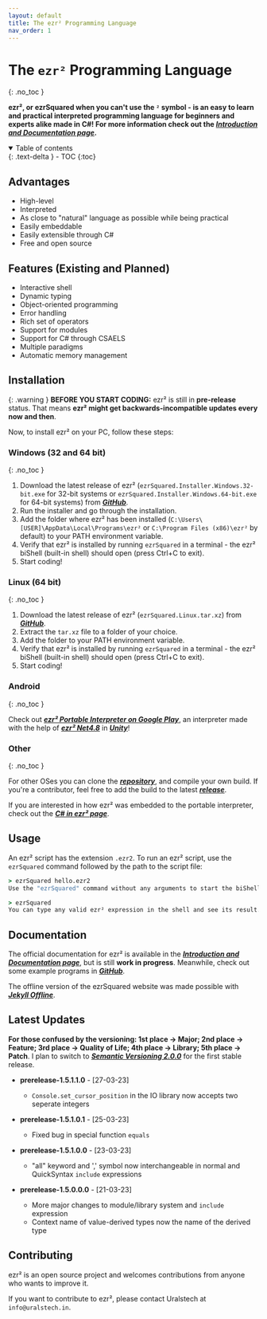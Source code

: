 ```yaml
---
layout: default
title: The ezr² Programming Language
nav_order: 1
---
```


# The `ezr²` Programming Language
{: .no_toc }

**ezr², or ezrSquared when you can't use the `²` symbol - is an easy to learn and practical interpreted programming language for beginners and experts alike made in C#!
For more information check out the [*Introduction and Documentation page*](https://uralstech.github.io/ezrSquared/Introduction).**

<details open markdown="block">
  <summary>
    Table of contents
  </summary>
  {: .text-delta }
- TOC
{:toc}
</details>

## Advantages

- High-level
- Interpreted
- As close to "natural" language as possible while being practical
- Easily embeddable
- Easily extensible through C#
- Free and open source

## Features (Existing and Planned)

- Interactive shell
- Dynamic typing
- Object-oriented programming
- Error handling
- Rich set of operators
- Support for modules
- Support for C# through CSAELS
- Multiple paradigms
- Automatic memory management

## Installation

{: .warning }
**BEFORE YOU START CODING:** ezr² is still in **pre-release** status. That means **ezr² might get backwards-incompatible updates every now and then**.

Now, to install ezr² on your PC, follow these steps:

### Windows (32 and 64 bit)
{: .no_toc }

1. Download the latest release of ezr² (`ezrSquared.Installer.Windows.32-bit.exe` for 32-bit systems or `ezrSquared.Installer.Windows.64-bit.exe` for 64-bit systems) from [***GitHub***](https://github.com/Uralstech/ezrSquared/releases).
2. Run the installer and go through the installation.
3. Add the folder where ezr² has been installed (`C:\Users\[USER]\AppData\Local\Programs\ezr²` or `C:\Program Files (x86)\ezr²` by default) to your PATH environment variable.
4. Verify that ezr² is installed by running `ezrSquared` in a terminal - the ezr² biShell (built-in shell) should open (press Ctrl+C to exit).
5. Start coding!

### Linux (64 bit)
{: .no_toc }

1. Download the latest release of ezr² (`ezrSquared.Linux.tar.xz`) from [***GitHub***](https://github.com/Uralstech/ezrSquared/releases).
2. Extract the `tar.xz` file to a folder of your choice.
3. Add the folder to your PATH environment variable.
4. Verify that ezr² is installed by running `ezrSquared` in a terminal - the ezr² biShell (built-in shell) should open (press Ctrl+C to exit).
5. Start coding!

### Android
{: .no_toc }

Check out [***ezr² Portable Interpreter on Google Play***](https://play.google.com/store/apps/details?id=com.Uralstech.ezrSquaredPortableInterpreter), an interpreter made with the help of
[***ezr² Net4.8***](https://github.com/Uralstech/ezrSquaredNet4.8) in [***Unity***](https://unity.com/)!

### Other
{: .no_toc }

For other OSes you can clone the [***repository***](https://github.com/Uralstech/ezrSquared/), and compile your own build. If you're a contributor, feel free to add the build to the latest [***release***](https://github.com/Uralstech/ezrSquared/releases).

If you are interested in how ezr² was embedded to the portable interpreter, check out the [***C# in ezr² page***](https://uralstech.github.io/ezrSquared/CSAELs).

## Usage

An ezr² script has the extension `.ezr2`. To run an ezr² script, use the `ezrSquared` command followed by the path to the script file:

```cmd
> ezrSquared hello.ezr2
Use the "ezrSquared" command without any arguments to start the biShell:

> ezrSquared
You can type any valid ezr² expression in the shell and see its result.
```

## Documentation
The official documentation for ezr² is available in the [***Introduction and Documentation page***](https://uralstech.github.io/ezrSquared/Introduction), but is still **work in progress**.
Meanwhile, check out some example programs in [***GitHub***](https://github.com/Uralstech/ezrSquared/tree/master/Tests).

The offline version of the ezrSquared website was made possible with [***Jekyll Offline***](https://github.com/dohliam/jekyll-offline).

## Latest Updates
**For those confused by the versioning: 1st place -> Major; 2nd place -> Feature; 3rd place -> Quality of Life; 4th place -> Library; 5th place -> Patch**. I plan to switch to [***Semantic Versioning 2.0.0***](https://semver.org/) for the first stable release.

* **prerelease-1.5.1.1.0** - [27-03-23]
    * `Console.set_cursor_position` in the IO library now accepts two seperate integers

* **prerelease-1.5.1.0.1** - [25-03-23]
    * Fixed bug in special function `equals`

* **prerelease-1.5.1.0.0** - [23-03-23]
    * "all" keyword and ',' symbol now interchangeable in normal and QuickSyntax `include` expressions

* **prerelease-1.5.0.0.0** - [21-03-23]
    * More major changes to module/library system and `include` expression
    * Context name of value-derived types now the name of the derived type

## Contributing
ezr² is an open source project and welcomes contributions from anyone who wants to improve it.

If you want to contribute to ezr², please contact Uralstech at `info@uralstech.in`.
